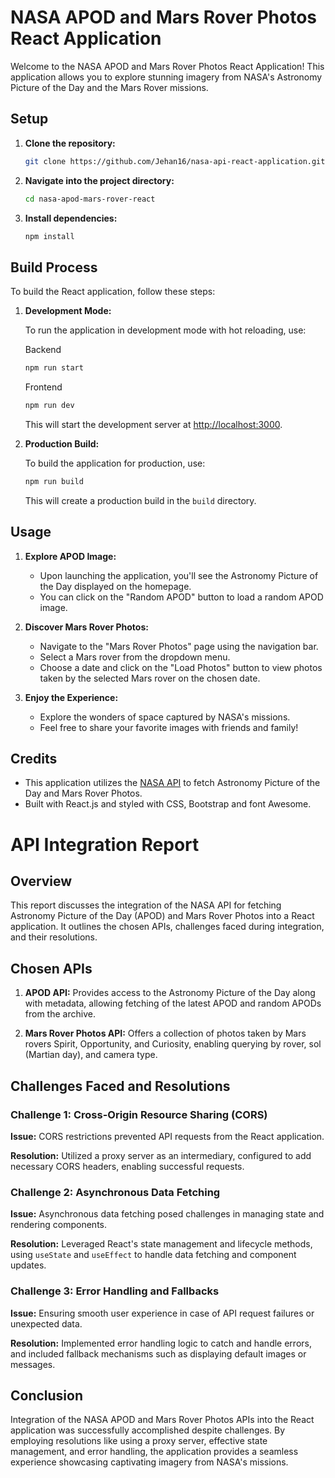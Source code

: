 # NASA APOD and Mars Rover Photos React Application

Welcome to the NASA APOD and Mars Rover Photos React Application! This application allows you to explore stunning imagery from NASA's Astronomy Picture of the Day and the Mars Rover missions.

## Setup

1. **Clone the repository:**

   ```bash
   git clone https://github.com/Jehan16/nasa-api-react-application.git
   ```

2. **Navigate into the project directory:**

   ```bash
   cd nasa-apod-mars-rover-react
   ```

3. **Install dependencies:**

   ```bash
   npm install
   ```

## Build Process

To build the React application, follow these steps:

1. **Development Mode:**

   To run the application in development mode with hot reloading, use:

   Backend

   ```bash
   npm run start
   ```

   Frontend

   ```bash
   npm run dev
   ```

   This will start the development server at [http://localhost:3000](http://localhost:3000).

2. **Production Build:**

   To build the application for production, use:

   ```bash
   npm run build
   ```

   This will create a production build in the `build` directory.

## Usage

1. **Explore APOD Image:**

   - Upon launching the application, you'll see the Astronomy Picture of the Day displayed on the homepage.
   - You can click on the "Random APOD" button to load a random APOD image.

2. **Discover Mars Rover Photos:**

   - Navigate to the "Mars Rover Photos" page using the navigation bar.
   - Select a Mars rover from the dropdown menu.
   - Choose a date and click on the "Load Photos" button to view photos taken by the selected Mars rover on the chosen date.

3. **Enjoy the Experience:**

   - Explore the wonders of space captured by NASA's missions.
   - Feel free to share your favorite images with friends and family!

## Credits

- This application utilizes the [NASA API](https://api.nasa.gov/) to fetch Astronomy Picture of the Day and Mars Rover Photos.
- Built with React.js and styled with CSS, Bootstrap and font Awesome.

# API Integration Report

## Overview

This report discusses the integration of the NASA API for fetching Astronomy Picture of the Day (APOD) and Mars Rover Photos into a React application. It outlines the chosen APIs, challenges faced during integration, and their resolutions.

## Chosen APIs

1. **APOD API:** Provides access to the Astronomy Picture of the Day along with metadata, allowing fetching of the latest APOD and random APODs from the archive.

2. **Mars Rover Photos API:** Offers a collection of photos taken by Mars rovers Spirit, Opportunity, and Curiosity, enabling querying by rover, sol (Martian day), and camera type.

## Challenges Faced and Resolutions

### Challenge 1: Cross-Origin Resource Sharing (CORS)

**Issue:** CORS restrictions prevented API requests from the React application.

**Resolution:** Utilized a proxy server as an intermediary, configured to add necessary CORS headers, enabling successful requests.

### Challenge 2: Asynchronous Data Fetching

**Issue:** Asynchronous data fetching posed challenges in managing state and rendering components.

**Resolution:** Leveraged React's state management and lifecycle methods, using `useState` and `useEffect` to handle data fetching and component updates.

### Challenge 3: Error Handling and Fallbacks

**Issue:** Ensuring smooth user experience in case of API request failures or unexpected data.

**Resolution:** Implemented error handling logic to catch and handle errors, and included fallback mechanisms such as displaying default images or messages.

## Conclusion

Integration of the NASA APOD and Mars Rover Photos APIs into the React application was successfully accomplished despite challenges. By employing resolutions like using a proxy server, effective state management, and error handling, the application provides a seamless experience showcasing captivating imagery from NASA's missions.
